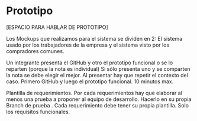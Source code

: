 # Prototipo 

[ESPACIO PARA HABLAR DE PROTOTIPO]

Los Mockups que realizamos para el sistema se dividen en 2: El sistema usado por los trabajadores de la empresa y el sistema visto por los compradores comunes.


Un integrante presenta el GitHub y otro el prototipo funcional o se lo reparten (porque la nota es individual) Si sólo presenta uno y se comparten la nota se debe elegir el mejor. Al presentar hay que repetir el contexto del caso. Primero GitHub y luego el prototipo funcional. 10 minutos max.

Plantilla de requerimientos. Por cada requerimientos hay que elaborar al menos una prueba a proponer al equipo de desarrollo. Hacerlo en su propia Branch de prueba . Cada requerimiento debe tener su propia plantilla. Solo los requisitos funcionales.
